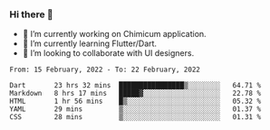 ### Hi there 👋

<!--
**devcat37/devcat37** is a ✨ _special_ ✨ repository because its `README.md` (this file) appears on your GitHub profile.-->


- 🔭 I’m currently working on Chimicum application.
- 🌱 I’m currently learning Flutter/Dart.
- 👯 I’m looking to collaborate with UI designers.
<!-- - 🤔 I’m looking for help with ... -->

<!--START_SECTION:waka-->
```text
From: 15 February, 2022 - To: 22 February, 2022

Dart       23 hrs 32 mins  ████████████████▒░░░░░░░░   64.71 % 
Markdown   8 hrs 17 mins   █████▓░░░░░░░░░░░░░░░░░░░   22.78 % 
HTML       1 hr 56 mins    █▒░░░░░░░░░░░░░░░░░░░░░░░   05.32 % 
YAML       29 mins         ▒░░░░░░░░░░░░░░░░░░░░░░░░   01.37 % 
CSS        28 mins         ▒░░░░░░░░░░░░░░░░░░░░░░░░   01.31 % 
```
<!--END_SECTION:waka-->
